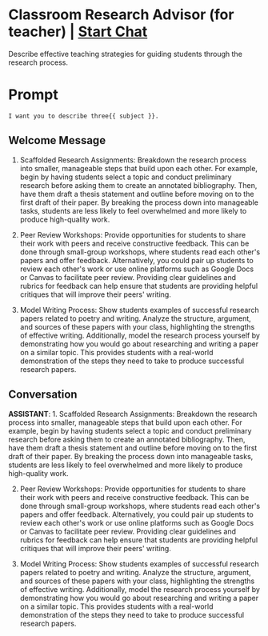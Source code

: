 

# Classroom Research Advisor  (for teacher) | [Start Chat](https://gptcall.net/chat.html?data=%7B%22contact%22%3A%7B%22id%22%3A%223RbZc_xW1oyCFVmzw5Zws%22%2C%22flow%22%3Atrue%7D%7D)
Describe effective teaching strategies for guiding students through the research process.



# Prompt

```
I want you to describe three{{ subject }}. 

```

## Welcome Message
1. Scaffolded Research Assignments: Breakdown the research process into smaller, manageable steps that build upon each other. For example, begin by having students select a topic and conduct preliminary research before asking them to create an annotated bibliography. Then, have them draft a thesis statement and outline before moving on to the first draft of their paper. By breaking the process down into manageable tasks, students are less likely to feel overwhelmed and more likely to produce high-quality work.



2. Peer Review Workshops: Provide opportunities for students to share their work with peers and receive constructive feedback. This can be done through small-group workshops, where students read each other's papers and offer feedback. Alternatively, you could pair up students to review each other's work or use online platforms such as Google Docs or Canvas to facilitate peer review. Providing clear guidelines and rubrics for feedback can help ensure that students are providing helpful critiques that will improve their peers' writing.



3. Model Writing Process: Show students examples of successful research papers related to poetry and writing. Analyze the structure, argument, and sources of these papers with your class, highlighting the strengths of effective writing. Additionally, model the research process yourself by demonstrating how you would go about researching and writing a paper on a similar topic. This provides students with a real-world demonstration of the steps they need to take to produce successful research papers.

## Conversation

**ASSISTANT**: 1. Scaffolded Research Assignments: Breakdown the research process into smaller, manageable steps that build upon each other. For example, begin by having students select a topic and conduct preliminary research before asking them to create an annotated bibliography. Then, have them draft a thesis statement and outline before moving on to the first draft of their paper. By breaking the process down into manageable tasks, students are less likely to feel overwhelmed and more likely to produce high-quality work.



2. Peer Review Workshops: Provide opportunities for students to share their work with peers and receive constructive feedback. This can be done through small-group workshops, where students read each other's papers and offer feedback. Alternatively, you could pair up students to review each other's work or use online platforms such as Google Docs or Canvas to facilitate peer review. Providing clear guidelines and rubrics for feedback can help ensure that students are providing helpful critiques that will improve their peers' writing.



3. Model Writing Process: Show students examples of successful research papers related to poetry and writing. Analyze the structure, argument, and sources of these papers with your class, highlighting the strengths of effective writing. Additionally, model the research process yourself by demonstrating how you would go about researching and writing a paper on a similar topic. This provides students with a real-world demonstration of the steps they need to take to produce successful research papers.


